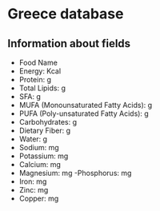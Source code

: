 # Greece database

## Information about fields

- Food Name
- Energy: Kcal
- Protein: g
- Total Lipids: g
- SFA: g
- MUFA (Monounsaturated Fatty Acids): g
- PUFA (Poly-unsaturated Fatty Acids): g
- Carbohydrates: g
- Dietary Fiber: g
- Water: g
- Sodium: mg
- Potassium: mg
- Calcium: mg
- Magnesium: mg
-Phosphorus: mg
- Iron: mg
- Zinc: mg
- Copper: mg							
